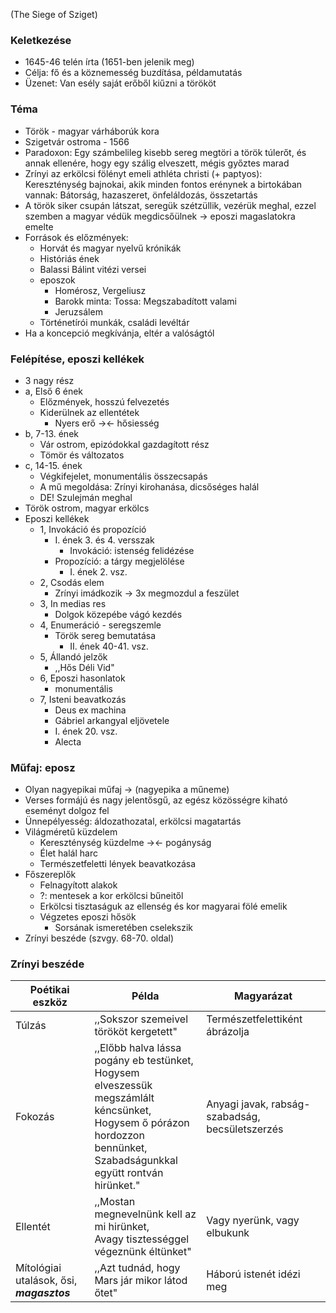 (The Siege of Sziget)

### Keletkezése

- 1645-46 telén írta (1651-ben jelenik meg)
- Célja: fő és a köznemesség buzdítása, példamutatás
- Üzenet: Van esély saját erőből kiűzni a törököt

### Téma

- Török - magyar várháborúk kora
- Szigetvár ostroma - 1566
- Paradoxon: Egy számbelileg kisebb sereg megtöri a török túlerőt, és annak ellenére, hogy egy szálig elveszett, mégis győztes marad
- Zrínyi az erkölcsi fölényt emeli athléta christi (+ paptyos): Kereszténység bajnokai, akik minden fontos erénynek a birtokában vannak: Bátorság, hazaszeret, önfeláldozás, összetartás
- A török siker csupán látszat, seregük szétzüllik, vezérük meghal, ezzel szemben a magyar védük megdicsőülnek → eposzi magaslatokra emelte
- Források és előzmények:
	- Horvát és magyar nyelvű krónikák
	- Históriás ének
	- Balassi Bálint vitézi versei
	- eposzok
		- Homérosz, Vergeliusz
		- Barokk minta: Tossa: Megszabadított valami
		- Jeruzsálem
	- Történetírói munkák, családi levéltár
- Ha a koncepció megkívánja, eltér a valóságtól

### Felépítése, eposzi kellékek

- 3 nagy rész
- a, Első 6 ének
	- Előzmények, hosszú felvezetés
	- Kiderülnek az ellentétek
		- Nyers erő →← hősiesség
- b, 7-13. ének
	- Vár ostrom, epizódokkal gazdagított rész
	- Tömör és változatos
- c, 14-15. ének
	- Végkifejelet, monumentális összecsapás
	- A mű megoldása: Zrínyi kirohanása, dicsőséges halál
	- DE! Szulejmán meghal
- Török ostrom, magyar erkölcs
- Eposzi kellékek
	- 1, Invokáció és propozíció
		- I. ének 3. és 4. versszak
			- Invokáció: istenség felidézése
		- Propozíció: a tárgy megjelölése
			- I. ének 2. vsz.
	- 2, Csodás elem
		- Zrínyi imádkozik → 3x megmozdul a feszület
	- 3, In medias res
		- Dolgok közepébe vágó kezdés
	- 4, Enumeráció - seregszemle
		- Török sereg bemutatása
			- II. ének 40-41. vsz.
	- 5, Állandó jelzők
		- ,,Hős Déli Vid"
	- 6, Eposzi hasonlatok
		- monumentális
	- 7, Isteni beavatkozás
		- Deus ex machina
		- Gábriel arkangyal eljövetele
		- I. ének 20. vsz.
		- Alecta

### Műfaj: eposz

- Olyan nagyepikai műfaj → (nagyepika a műneme)
- Verses formájú és nagy jelentősgű, az egész közösségre kiható eseményt dolgoz fel
- Ünnepélyesség: áldozathozatal, erkölcsi magatartás
- Világméretű küzdelem
	- Kereszténység küzdelme →← pogányság
	- Élet halál harc
	- Természetfeletti lények beavatkozása
- Főszereplők
	- Felnagyított alakok
	- ?: mentesek a kor erkölcsi bűneitől
	- Erkölcsi tisztaságuk az ellenség és kor magyarai fölé emelik
	- Végzetes eposzi hősök
		- Sorsának ismeretében cselekszik
- Zrínyi beszéde (szvgy. 68-70. oldal)

### Zrínyi beszéde

| **Poétikai eszköz**                       | **Példa**                                                                                                                                                                            | **Magyarázat**                                  |
| ----------------------------------------- | ------------------------------------------------------------------------------------------------------------------------------------------------------------------------------------ | ----------------------------------------------- |
| Túlzás                                    | ,,Sokszor szemeivel törököt kergetett"                                                                                                                                               | Természetfelettiként ábrázolja                  |
| Fokozás                                   | ,,Előbb halva lássa pogány eb testünket,  <br>Hogysem elveszessük megszámlált kéncsünket,  <br>Hogysem ő pórázon hordozzon bennünket,  <br>Szabadságunkkal együtt rontván hirünket." | Anyagi javak, rabság-szabadság, becsületszerzés |
| Ellentét                                  | ,,Mostan megnevelnünk kell az mi hirünket,  <br>Avagy tisztességgel végeznünk éltünket"                                                                                              | Vagy nyerünk, vagy elbukunk                     |
| Mítológiai utalások, ősi, ***magasztos*** | ,,Azt tudnád, hogy Mars jár mikor látod őtet"                                                                                                                                        | Háború istenét idézi meg                        |
